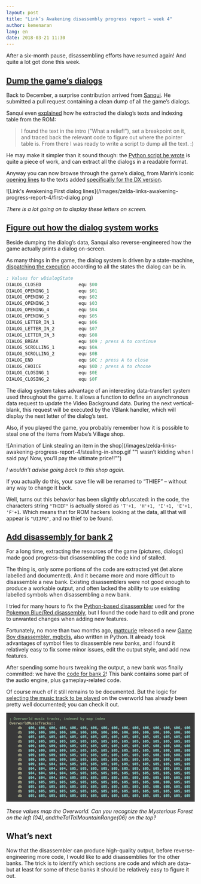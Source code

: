 ```yaml
---
layout: post
title: "Link’s Awakening disassembly progress report – week 4"
author: kemenaran
lang: en
date: 2018-03-21 11:30
---
```


After a six-month pause, disassembling efforts have resumed again! And quite a lot got done this week.

## [Dump the game’s dialogs](https://github.com/mojobojo/LADX-Disassembly/pull/30)

Back to December, a surprise contribution arrived from [Sanqui](https://github.com/Sanqui). He submitted a pull request containing a clean dump of all the game’s dialogs.

Sanqui even [explained](https://github.com/mojobojo/LADX-Disassembly/issues/31#issuecomment-365180230) how he extracted the dialog’s texts and indexing table from the ROM:

> I found the text in the intro ("What a relief!"), set a breakpoint on it, and traced back the relevant code to figure out where the pointer table is. From there I was ready to write a script to dump all the text. :)

He may make it simpler than it sound though: the [Python script he wrote](https://github.com/mojobojo/LADX-Disassembly/blob/103286a66a323fc60f66b888d0571fa4b455b762/scripts/text.py) is quite a piece of work, and can extract all the dialogs in a readable format.

Anyway you can now browse through the game’s dialog, from Marin’s iconic [opening lines](https://github.com/mojobojo/LADX-Disassembly/blob/103286a66a323fc60f66b888d0571fa4b455b762/src/text/dialog.asm#L10-L22) to the texts added [specifically for the DX version](https://github.com/mojobojo/LADX-Disassembly/blob/103286a66a323fc60f66b888d0571fa4b455b762/src/text/dialog_dx.asm).

<span class="pixel-art gameboy-screen">
![Link's Awakening First dialog lines](/images/zelda-links-awakening-progress-report-4/first-dialog.png)
</span>

_There is a lot going on to display these letters on screen._

## [Figure out how the dialog system works](https://github.com/mojobojo/LADX-Disassembly/pull/35)

Beside dumping the dialog’s data, Sanqui also reverse-engineered how the game actually prints a dialog on-screen.

As many things in the game, the dialog system is driven by a state-machine, [dispatching the execution](https://github.com/mojobojo/LADX-Disassembly/blob/6d1b56e4d96b4b5572899b9e1d7013b556dd8183/src/code/home/dialogs.asm#L39-L55) according to all the states the dialog can be in.

```asm
; Values for wDialogState
DIALOG_CLOSED              equ $00
DIALOG_OPENING_1           equ $01
DIALOG_OPENING_2           equ $02
DIALOG_OPENING_3           equ $03
DIALOG_OPENING_4           equ $04
DIALOG_OPENING_5           equ $05
DIALOG_LETTER_IN_1         equ $06
DIALOG_LETTER_IN_2         equ $07
DIALOG_LETTER_IN_3         equ $08
DIALOG_BREAK               equ $09 ; press A to continue
DIALOG_SCROLLING_1         equ $0A
DIALOG_SCROLLING_2         equ $0B
DIALOG_END                 equ $0C ; press A to close
DIALOG_CHOICE              equ $0D ; press A to choose
DIALOG_CLOSING_1           equ $0E
DIALOG_CLOSING_2           equ $0F
```

The dialog system takes advantage of an interesting data-transfert system used throughout the game. It allows a function to define an asynchronous data request to update the Video Background data. During the next vertical-blank, this request will be executed by the VBlank handler, which will display the next letter of the dialog’s text.

Also, if you played the game, you probably remember how it is possible to steal one of the items from Mabe’s Village shop.

<span class="pixel-art gameboy-screen" style="width:316px">
![Animation of Link stealing an item in the shop](/images/zelda-links-awakening-progress-report-4/stealing-in-shop.gif "“I wasn’t kidding when I said pay! Now, you’ll pay the ultimate price!!”")

_I wouldn’t advise going back to this shop again._

If you actually do this, your save file will be renamed to “THIEF” – without any way to change it back.

Well, turns out this behavior has been slightly obfuscated: in the code, the characters string `"THIEF"` is actually stored as `'T'+1, 'H'+1, 'I'+1, 'E'+1, 'F'+1`. Which means that for ROM hackers looking at the data, all that will appear is `"UIJFG"`, and no thief to be found.

## [Add disassembly for bank 2](https://github.com/mojobojo/LADX-Disassembly/pull/37)

For a long time, extracting the resources of the game (pictures, dialogs) made good progress–but disassembling the code kind of stalled.

The thing is, only some portions of the code are extracted yet (let alone labelled and documented). And it became more and more difficult to disassemble a new bank. Existing disassemblers were not good enough to produce a workable output, and often lacked the ability to use existing labelled symbols when disassembling a new bank.

I tried for many hours to fix the [Python-based disassembler](https://github.com/pret/pokemon-reverse-engineering-tools/blob/master/pokemontools/gbz80disasm.py) used for the [Pokemon Blue/Red disassembly](https://github.com/pret/pokered), but I found the code hard to edit and prone to unwanted changes when adding new features.

Fortunately, no more than two months ago, [mattcurie](https://github.com/mattcurrie) released a new [Game Boy disassembler, mgbdis](https://github.com/mattcurrie/mgbdis), also written in Python. It already took advantages of symbol files to disassemble new banks, and I found it relatively easy to fix some minor issues, edit the output style, and add new features.

After spending some hours tweaking the output, a new bank was finally committed: we have the [code for bank 2](https://github.com/mojobojo/LADX-Disassembly/tree/master/src/code/bank2.asm)! This bank contains some part of the audio engine, plus gameplay-related code.

Of course much of it still remains to be documented. But the logic for [selecting the music track to be played](https://github.com/mojobojo/LADX-Disassembly/blob/c0395fec70dbc0f7df27bd9d2400dda8672f5968/src/code/audio/music.asm#L31) on the overworld has already been pretty well documented; you can check it out.

[![Code sample with the Overworld music data](/images/zelda-links-awakening-progress-report-4/overworld-music-tracks.png)](https://github.com/mojobojo/LADX-Disassembly/blob/c0395fec70dbc0f7df27bd9d2400dda8672f5968/src/code/audio/music.asm)

_These values map the Overworld. Can you recognize the Mysterious Forest on the left ($04), and the Tal Tal Mountain Range ($06) on the top?_

## What’s next

Now that the disassembler can produce high-quality output, before reverse-engineering more code, I would like to add disassemblies for the other banks. The trick is to identify which sections are code and which are data–but at least for some of these banks it should be relatively easy to figure it out.
